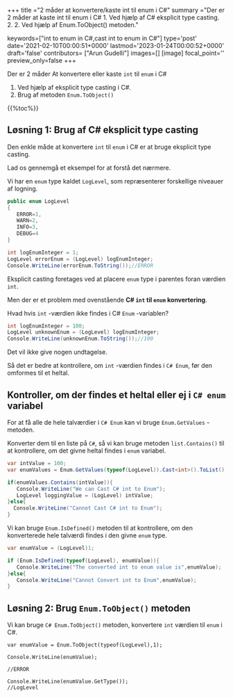 +++
title   ="2 måder at konvertere/kaste int til enum i C#"
summary ="Der er 2 måder at kaste int til enum i C# 1. Ved hjælp af C# eksplicit type casting. 2. 2. Ved hjælp af Enum.ToObject() metoden."

keywords=["int to enum in C#,cast int to enum in C#"]
type='post'
date='2021-02-10T00:00:51+0000'
lastmod='2023-01-24T00:00:52+0000'
draft='false'
contributors= ["Arun Gudelli"]
images=[]
[image]
focal_point=''
preview_only=false
+++


Der er 2 måder At konvertere eller kaste `int` til `enum` i C#

1. Ved hjælp af eksplicit type casting i C#.
2. Brug af metoden `Enum.ToObject()` 

{{%toc%}}

## Løsning 1: Brug af C# eksplicit type casting

Den enkle måde at konvertere `int` til `enum` i C# er at bruge eksplicit type casting.

Lad os gennemgå et eksempel for at forstå det nærmere.

Vi har en `enum` type kaldet `LogLevel`, som repræsenterer forskellige niveauer af logning.

```csharp
public enum LogLevel
{
   ERROR=1, 
   WARN=2, 
   INFO=3, 
   DEBUG=4
}

int logEnumInteger = 1;
LogLevel errorEnum = (LogLevel) logEnumInteger;
Console.WriteLine(errorEnum.ToString());//ERROR
```

Eksplicit casting foretages ved at placere `enum` type i parentes foran værdien `int`.

Men der er et problem med ovenstående **C# `int` til `enum` konvertering**.

Hvad hvis `int` -værdien ikke findes i C# `Enum` -variablen?

```csharp
int logEnumInteger = 100;
LogLevel unknownEnum = (LogLevel) logEnumInteger;
Console.WriteLine(unknownEnum.ToString());//100
```

Det vil ikke give nogen undtagelse.

Så det er bedre at kontrollere, om `int` -værdien findes i `C# Enum`, før den omformes til et heltal.

## Kontroller, om der findes et heltal eller ej i `C# enum` variabel

For at få alle de hele talværdier i `C# Enum` kan vi bruge `Enum.GetValues` -metoden.

Konverter dem til en liste på `C#`, så vi kan bruge metoden `list.Contains()` til at kontrollere, om det givne heltal findes i `enum` variabel.

```csharp
var intValue = 100;
var enumValues = Enum.GetValues(typeof(LogLevel)).Cast<int>().ToList();

if(enumValues.Contains(intValue)){
   Console.WriteLine("We can Cast C# int to Enum");  
   LogLevel loggingValue = (LogLevel) intValue;
}else{
  Console.WriteLine("Cannot Cast C# int to Enum");
}

```
Vi kan bruge `Enum.IsDefined()` metoden til at kontrollere, om den konverterede hele talværdi findes i den givne `enum` type.  

```csharp
var enumValue = (LogLevel)1;

if (Enum.IsDefined(typeof(LogLevel), enumValue)){
   Console.WriteLine("The converted int to enum value is",enumValue);
}else{
   Console.WriteLine("Cannot Convert int to Enum",enumValue);
}
```


## Løsning 2: Brug `Enum.ToObject()` metoden

Vi kan bruge `C# Enum.ToObject()` metoden, konvertere `int` værdien til `enum` i C#.

```
var enumValue = Enum.ToObject(typeof(LogLevel),1);

Console.WriteLine(enumValue);

//ERROR

Console.WriteLine(enumValue.GetType());
//LogLevel

```






